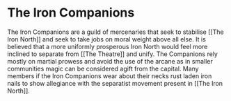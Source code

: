 # The Iron Companions
The Iron Companions are a guild of mercenaries that seek to stabilise [[The Iron North]] and seek to take jobs on moral weight above all else. It is believed that a more uniformly prosperous Iron North would feel more inclined to separate from [[The Theatre]] and unify. The Companions rely mostly on martial prowess and avoid the use of the arcane as in smaller communities magic can be considered agift from the capital. Many members if the Iron Companions wear about their necks rust laden iron nails to show allegiance with the separatist movement present in [[The Iron North]].